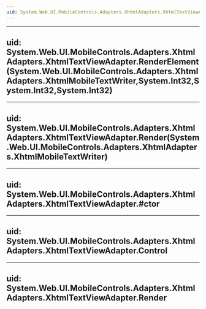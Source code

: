 ```yaml
---
uid: System.Web.UI.MobileControls.Adapters.XhtmlAdapters.XhtmlTextViewAdapter
---
```


---
uid: System.Web.UI.MobileControls.Adapters.XhtmlAdapters.XhtmlTextViewAdapter.RenderElement(System.Web.UI.MobileControls.Adapters.XhtmlAdapters.XhtmlMobileTextWriter,System.Int32,System.Int32,System.Int32)
---

---
uid: System.Web.UI.MobileControls.Adapters.XhtmlAdapters.XhtmlTextViewAdapter.Render(System.Web.UI.MobileControls.Adapters.XhtmlAdapters.XhtmlMobileTextWriter)
---

---
uid: System.Web.UI.MobileControls.Adapters.XhtmlAdapters.XhtmlTextViewAdapter.#ctor
---

---
uid: System.Web.UI.MobileControls.Adapters.XhtmlAdapters.XhtmlTextViewAdapter.Control
---

---
uid: System.Web.UI.MobileControls.Adapters.XhtmlAdapters.XhtmlTextViewAdapter.Render
---
